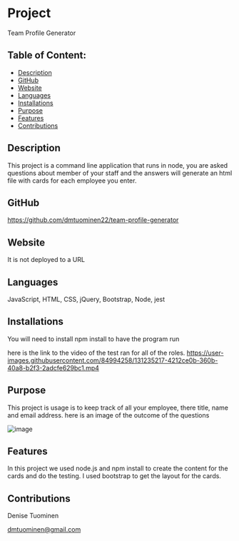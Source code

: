 # Project  
  Team Profile Generator
## Table of Content:
* [Description](#description)
* [GitHub](#github)
* [Website](#website)
* [Languages](#languages)
* [Installations](#installations)
* [Purpose](#purpose)
* [Features](#features)
* [Contributions](#contributions)

## Description
  This project is a command line application that runs in node, you are asked questions about member of your staff and the answers will generate an html file with cards for each employee you enter. 

## GitHub
  https://github.com/dmtuominen22/team-profile-generator 

## Website 
  It is not deployed to a URL

## Languages
  JavaScript, HTML, CSS, jQuery, Bootstrap, Node, jest

## Installations
  You will need to install npm install to have the program run

  here is the link to the video of the test ran for all of the roles.
https://user-images.githubusercontent.com/84994258/131235217-4212ce0b-360b-40a8-b2f3-2adcfe629bc1.mp4


## Purpose
  This project is usage is to keep track of all your employee, there title, name and email address.  here is an image of the outcome of the questions

  ![image](https://user-images.githubusercontent.com/84994258/131234775-cab3f3bc-9a87-4f0f-bced-90560637c6cb.png)
## Features
  In this project we used node.js  and npm install to create the content for the cards and do the testing. I used bootstrap to get the layout for the cards.

## Contributions
  Denise Tuominen
  
  dmtuominen@gmail.com 